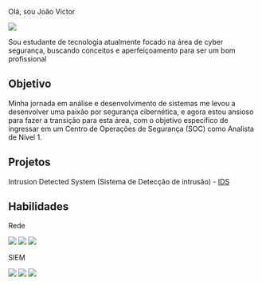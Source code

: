 Olá, sou João Victor

<a href="https://www.linkedin.com/in/jo%C3%A3o-braz-2b78432b0/"><img src="https://img.shields.io/badge/-LinkedIn-0072b1?&style=for-the-badge&logo=linkedin&logoColor=white" /></a>

Sou estudante de tecnologia atualmente focado na área de cyber segurança, buscando conceitos e aperfeiçoamento para ser um bom profissional

Objetivo
--------

Minha jornada em análise e desenvolvimento de sistemas me levou a desenvolver uma paixão por segurança cibernética, e agora estou ansioso para fazer a transição para esta área, com o objetivo específico de ingressar em um Centro de Operações de Segurança (SOC) como Analista de Nível 1.


Projetos 
--------
Intrusion Detected System (Sistema de Detecção de intrusão) - <a href="https://github.com/jbraz1708/IDS-project">IDS</a>

Habilidades
--------
Rede
<div> <img src="https://img.shields.io/badge/-Wireshark-1679A7?&style=for-the-badge&logo=Wireshark&logoColor=white" /> <img src="https://img.shields.io/badge/-Suricata-EF3B2D?&style=for-the-badge&logo=Suricata&logoColor=white" /> <img src="https://img.shields.io/badge/-Zeek-777BB4?&style=for-the-badge&logo=Zeek&logoColor=white" /> </div>

SIEM
<div> <img src="https://img.shields.io/badge/-Microsoft_Sentinel-0078D4?&style=for-the-badge&logo=Microsoft&logoColor=white" /> <img src="https://img.shields.io/badge/-Splunk-000000?&style=for-the-badge&logo=Splunk&logoColor=white" /> <img src="https://img.shields.io/badge/-Elastic-005571?&style=for-the-badge&logo=Elastic&logoColor=white" /> </div>
